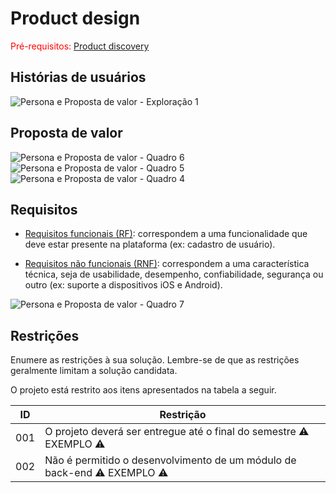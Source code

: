 # Product design

<span style="color:red">Pré-requisitos: <a href="02-Product-discovery.md"> Product discovery</a></span>

## Histórias de usuários

![Persona e Proposta de valor - Exploração 1](https://github.com/user-attachments/assets/793dcb6d-0a8f-4d33-acc3-13c439092d36)

## Proposta de valor

![Persona e Proposta de valor - Quadro 6](https://github.com/user-attachments/assets/6f2b8297-9c32-4375-865e-65824f9a3e48)
![Persona e Proposta de valor - Quadro 5](https://github.com/user-attachments/assets/c4f052da-9180-4e30-914d-727d587ac612)
![Persona e Proposta de valor - Quadro 4](https://github.com/user-attachments/assets/f3bfa2b5-2296-47f4-96d9-7593161998c7)

## Requisitos

- [Requisitos funcionais
 (RF)](https://pt.wikipedia.org/wiki/Requisito_funcional):
 correspondem a uma funcionalidade que deve estar presente na
  plataforma (ex: cadastro de usuário).
  
- [Requisitos não funcionais
  (RNF)](https://pt.wikipedia.org/wiki/Requisito_n%C3%A3o_funcional):
  correspondem a uma característica técnica, seja de usabilidade,
  desempenho, confiabilidade, segurança ou outro (ex: suporte a
  dispositivos iOS e Android).
  
![Persona e Proposta de valor - Quadro 7](https://github.com/user-attachments/assets/89b62f2b-74c3-4612-9dd5-0baf7f4950b5)
  
## Restrições

Enumere as restrições à sua solução. Lembre-se de que as restrições geralmente limitam a solução candidata.

O projeto está restrito aos itens apresentados na tabela a seguir.

|ID| Restrição                                             |
|--|-------------------------------------------------------|
|001| O projeto deverá ser entregue até o final do semestre ⚠️ EXEMPLO ⚠️ |
|002| Não é permitido o desenvolvimento de um módulo de back-end  ⚠️ EXEMPLO ⚠️  |
